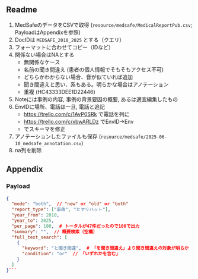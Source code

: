 ## Readme

1. MedSafeのデータをCSVで取得 (`resource/medsafe/MedicalReportPub.csv`; PayloadはAppendixを参照)
1. DocIDは `MEDSAFE_2010_2025` とする（クエリ）
1. フォーマットに合わせてコピー（IDなど）
1. 関係ない場合はNAとする
    - 無関係なケース
    - 名前の聞き間違え (患者の個人情報でそもそもアクセス不可)
    - どちらかわからない場合、音が似ていれば追加
    - 聞き間違えと思い、系もある。明らかな場合はアノテーション
    - 重複 (HC43333DEE1D22446) 
1. Noteには事例の内容, 事例の背景要因の概要, あるは適宜編集したもの
1. EnvIDに場所、電話は一旦, 電話と追記
    - https://trello.com/c/1AvP0SRk で電話を列に
    - https://trello.com/c/xbwARLDz でEnvID→Env
    - でスキーマを修正
1. アノテーションしたファイルも保存 (`resource/medsafe/2025-06-10_medsafe_annotation.csv`)
1. na列を削除

## Appendix

### Payload

```json
{
  "mode": "both",  // "new" or "old" or "both"
  "report_type": ["事故", "ヒヤリハット"],
  "year_from": 2010,
  "year_to": 2025,
  "per_page": 100,  # トータルが47件だったので100で出力
  "summary": "",  // 概要検索（空欄）
  "full_text_search": [
    {
      "keyword": "と聞き間違",  # 「を聞き間違え」より聞き間違えの対象が明らか
      "condition": "or"  // 「いずれかを含む」
    }
  ]
}```
